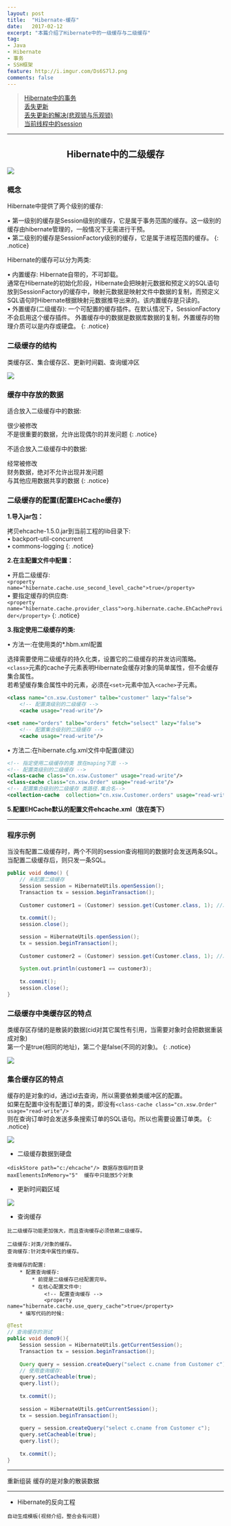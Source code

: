 ```yaml
---
layout: post
title:  "Hibernate-缓存"
date:   2017-02-12
excerpt: "本篇介绍了Hibernate中的一级缓存与二级缓存"
tag:
- Java 
- Hibernate
- 事务
- SSH框架
feature: http://i.imgur.com/Ds6S7lJ.png
comments: false
---  
```


><a href="#1">Hibernate中的事务</a>    
><a href="#2">丢失更新</a>  
><a href="#3">丢失更新的解决(悲观锁与乐观锁)</a>  
><a href="#4">当前线程中的session</a>  


***

<a name="1"></a>

## <center>Hibernate中的二级缓存</center> 



![](http://wx4.sinaimg.cn/large/83e1667dgy1fcoum5f98rj21bi0noq4n.jpg)

### 概念

Hibernate中提供了两个级别的缓存:  

• 第一级别的缓存是Session级别的缓存，它是属于事务范围的缓存。这一级别的缓存由hibernate管理的，一般情况下无需进行干预。  
• 第二级别的缓存是SessionFactory级别的缓存，它是属于进程范围的缓存。
{: .notice}


Hibernate的缓存可以分为两类:  

• 内置缓存: Hibernate自带的，不可卸载。  
通常在Hibernate的初始化阶段，Hibernate会把映射元数据和预定义的SQL语句放到SessionFactory的缓存中，映射元数据是映射文件中数据的复制，而预定义SQL语句时Hibernate根据映射元数据推导出来的。该内置缓存是只读的。  
• 外置缓存(二级缓存): 一个可配置的缓存插件。在默认情况下，SessionFactory不会启用这个缓存插件。   外置缓存中的数据是数据库数据的复制，外置缓存的物理介质可以是内存或硬盘。
{: .notice}



### 二级缓存的结构

类缓存区、集合缓存区、更新时间戳、查询缓冲区  

![](http://ww4.sinaimg.cn/large/83e1667djw1f9mqm0km07j21c00pewlo.jpg)

### 缓存中存放的数据


适合放入二级缓存中的数据:  

很少被修改   
不是很重要的数据，允许出现偶尔的并发问题
{: .notice}

不适合放入二级缓存中的数据:  

经常被修改  
财务数据，绝对不允许出现并发问题  
与其他应用数据共享的数据
{: .notice}



### 二级缓存的配置(配置EHCache缓存)

**1.导入jar包：**

拷贝ehcache-1.5.0.jar到当前工程的lib目录下:  
• backport-util-concurrent  
• commons-logging
{: .notice}

**2.在主配置文件中配置：** 

• 开启二级缓存:  
`<property name="hibernate.cache.use_second_level_cache">true</property>`  
• 要指定缓存的供应商:  
`<property name="hibernate.cache.provider_class">org.hibernate.cache.EhCacheProvider</property>`
{: .notice}

**3.指定使用二级缓存的类:**

• 方法一:在使用类的*.hbm.xml配置

选择需要使用二级缓存的持久化类，设置它的二级缓存的并发访问策略。  
`<class>`元素的cache子元素表明Hibernate会缓存对象的简单属性，但不会缓存集合属性。  
若希望缓存集合属性中的元素，必须在`<set>`元素中加入`<cache>`子元素。    

```xml	
<class name="cn.xsw.Customer" talbe="customer" lazy="false">
	<!-- 配置类级别的二级缓存 -->
	<cache usage="read-write"/>

<set name="orders" talbe="orders" fetch="selsect" lazy="false">
	<!-- 配置集合级别的二级缓存 -->
	<cache usage="read-write"/>
```


• 方法二:在hibernate.cfg.xml文件中配置(建议)

```xml
<!-- 指定使用二级缓存的类 放在maping下面 -->
<!-- 配置类级别的二级缓存 -->
<class-cache class="cn.xsw.Customer" usage="read-write"/>
<class-cache class="cn.xsw.Order" usage="read-write"/>
<!-- 配置集合级别的二级缓存 类路径.集合名-->
<collection-cache  collection="cn.xsw.Customer.orders" usage="read-write"/>
```


**5.配置EHCache默认的配置文件ehcache.xml（放在类下）**

***

### 程序示例  

当没有配置二级缓存时，两个不同的session查询相同的数据时会发送两条SQL。  
当配置二级缓存后，则只发一条SQL。     

```java
public void demo() {
	// 未配置二级缓存	
	Session session = HibernateUtils.openSession();
	Transaction tx = session.beginTransaction();
	
	Customer customer1 = (Customer) session.get(Customer.class, 1); //发送SQL
	
	tx.commit();
	session.close();

	session = HibernateUtils.openSession();
	tx = session.beginTransaction();
	
	Customer customer2 = (Customer) session.get(Customer.class, 1); //发送SQL
	
	System.out.println(customer1 == customer3);
	
	tx.commit();
	session.close();
}
```


### 二级缓存中类缓存区的特点


类缓存区存储的是散装的数据(cid对其它属性有引用，当需要对象时会把数据重装成对象)  
第一个是true(相同的地址)，第二个是false(不同的对象)。
{: .notice}

![](http://wx1.sinaimg.cn/large/83e1667dgy1fcp1d19vbyj21qi0m844d.jpg)



### 集合缓存区的特点


缓存的是对象的id，通过id去查询，所以需要依赖类缓冲区的配置。  
如果在配置中没有配置订单的类，即没有`<class-cache class="cn.xsw.Order" usage="read-write"/>`  
则在查询订单时会发送多条搜索订单的SQL语句。所以也需要设置订单类。
{: .notice}

![](http://wx3.sinaimg.cn/large/83e1667dgy1fcp280y79aj21p40hu0xs.jpg)

* 二级缓存数据到硬盘

```
<diskStore path="c:/ehcache"/> 数据存放临时目录
maxElementsInMemory="5"  缓存中只能放5个对象
```

* 更新时间戳区域

![](http://ww1.sinaimg.cn/large/83e1667djw1f9msjwts2gj21te0tin4f.jpg)


* 查询缓存

```
比二级缓存功能更加强大，而且查询缓存必须依赖二级缓存。

二级缓存:对类/对象的缓存。
查询缓存:针对类中属性的缓存。

查询缓存的配置:
	* 配置查询缓存:
		* 前提是二级缓存已经配置完毕。
		* 在核心配置文件中:
			<!-- 配置查询缓存 -->
			<property name="hibernate.cache.use_query_cache">true</property>
	* 编写代码的时候:
```

```java
@Test
// 查询缓存的测试
public void demo9(){
	Session session = HibernateUtils.getCurrentSession();
	Transaction tx = session.beginTransaction();
	
	Query query = session.createQuery("select c.cname from Customer c");
	// 使用查询缓存:
	query.setCacheable(true);
	query.list();
	
	tx.commit();
	
	session = HibernateUtils.getCurrentSession();
	tx = session.beginTransaction();
	
	query = session.createQuery("select c.cname from Customer c");
	query.setCacheable(true);
	query.list();
	
	tx.commit();
}
```

***
重新组装
缓存的是对象的散装数据





****


* Hibernate的反向工程

```
自动生成模板(视频介绍，整合会有问题)
```